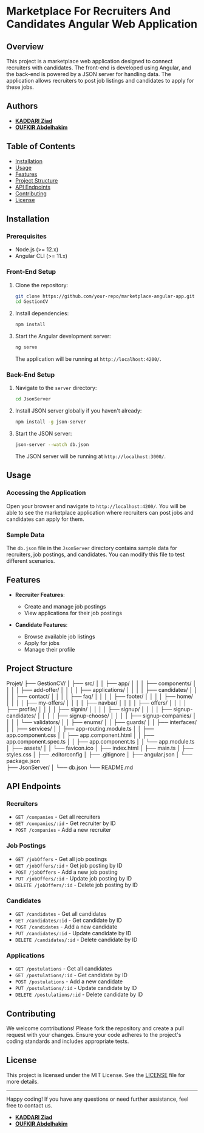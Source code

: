 # Marketplace For Recruiters And Candidates Angular Web Application

## Overview

This project is a marketplace web application designed to connect recruiters with candidates. The front-end is developed using Angular, and the back-end is powered by a JSON server for handling data. The application allows recruiters to post job listings and candidates to apply for these jobs.

## Authors

- [**KADDARI Ziad**](https://www.linkedin.com/in/ziadkaddari/)
- [**OUFKIR Abdelhakim**](https://www.linkedin.com/in/oufkir-abdel-hakim/)

## Table of Contents

- [Installation](#installation)
- [Usage](#usage)
- [Features](#features)
- [Project Structure](#project-structure)
- [API Endpoints](#api-endpoints)
- [Contributing](#contributing)
- [License](#license)

## Installation

### Prerequisites

- Node.js (>= 12.x)
- Angular CLI (>= 11.x)

### Front-End Setup

1. Clone the repository:
    ```sh
    git clone https://github.com/your-repo/marketplace-angular-app.git
    cd GestionCV
    ```

2. Install dependencies:
    ```sh
    npm install
    ```

3. Start the Angular development server:
    ```sh
    ng serve
    ```
   The application will be running at `http://localhost:4200/`.

### Back-End Setup

1. Navigate to the `server` directory:
    ```sh
    cd JsonServer
    ```

2. Install JSON server globally if you haven't already:
    ```sh
    npm install -g json-server
    ```

3. Start the JSON server:
    ```sh
    json-server --watch db.json
    ```
   The JSON server will be running at `http://localhost:3000/`.

## Usage

### Accessing the Application

Open your browser and navigate to `http://localhost:4200/`. You will be able to see the marketplace application where recruiters can post jobs and candidates can apply for them.

### Sample Data

The `db.json` file in the `JsonServer` directory contains sample data for recruiters, job postings, and candidates. You can modify this file to test different scenarios.

## Features

- **Recruiter Features**:
  - Create and manage job postings
  - View applications for their job postings

- **Candidate Features**:
  - Browse available job listings
  - Apply for jobs
  - Manage their profile

## Project Structure

Projet/
├── GestionCV/
│   ├── src/
│   │   ├── app/
│   │   │   ├── components/
│   │   │   │   ├── add-offer/
│   │   │   │   ├── applications/
│   │   │   │   ├── candidates/
│   │   │   │   ├── contact/
│   │   │   │   ├── faq/
│   │   │   │   ├── footer/
│   │   │   │   ├── home/
│   │   │   │   ├── my-offers/
│   │   │   │   ├── navbar/
│   │   │   │   ├── offers/
│   │   │   │   ├── profile/
│   │   │   │   ├── signin/
│   │   │   │   ├── signup/
│   │   │   │   ├── signup-candidates/
│   │   │   │   ├── signup-choose/
│   │   │   │   ├── signup-companies/
│   │   │   │   └── validators/
│   │   ├── enums/
│   │   ├── guards/
│   │   ├── interfaces/
│   │   ├── services/
│   │   ├── app-routing.module.ts
│   │   ├── app.component.css
│   │   ├── app.component.html
│   │   ├── app.component.spec.ts
│   │   ├── app.component.ts
│   │   └── app.module.ts
│   ├── assets/
│   │   └── favicon.ico
│   ├── index.html
│   ├── main.ts
│   ├── styles.css
│   ├── .editorconfig
│   ├── .gitignore
│   ├── angular.json
│   └── package.json  
├── JsonServer/
│   └── db.json
└── README.md





## API Endpoints

### Recruiters

- `GET /companies` - Get all recruiters
- `GET /companies/:id` - Get recruiter by ID
- `POST /companies` - Add a new recruiter

### Job Postings

- `GET /jobOffers` - Get all job postings
- `GET /jobOffers/:id` - Get job posting by ID
- `POST /jobOffers` - Add a new job posting
- `PUT /jobOffers/:id` - Update job posting by ID
- `DELETE /jobOffers/:id` - Delete job posting by ID

### Candidates

- `GET /candidates` - Get all candidates
- `GET /candidates/:id` - Get candidate by ID
- `POST /candidates` - Add a new candidate
- `PUT /candidates/:id` - Update candidate by ID
- `DELETE /candidates/:id` - Delete candidate by ID

### Applications

- `GET /postulations` - Get all candidates
- `GET /postulations/:id` - Get candidate by ID
- `POST /postulations` - Add a new candidate
- `PUT /postulations/:id` - Update candidate by ID
- `DELETE /postulations/:id` - Delete candidate by ID


## Contributing

We welcome contributions! Please fork the repository and create a pull request with your changes. Ensure your code adheres to the project's coding standards and includes appropriate tests.

## License

This project is licensed under the MIT License. See the [LICENSE](LICENSE) file for more details.

---

Happy coding! If you have any questions or need further assistance, feel free to contact us.

- [**KADDARI Ziad**](https://www.linkedin.com/in/ziadkaddari/)
- [**OUFKIR Abdelhakim**](https://www.linkedin.com/in/oufkir-abdel-hakim/)
